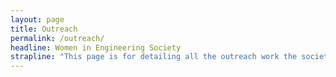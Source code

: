 ```yaml
---
layout: page
title: Outreach
permalink: /outreach/
headline: Women in Engineering Society
strapline: "This page is for detailing all the outreach work the society has done and will need help in organising in the future: to include notes on DigiMakers and visiting your old school."
---
```


<!--Nothing here yet-->
